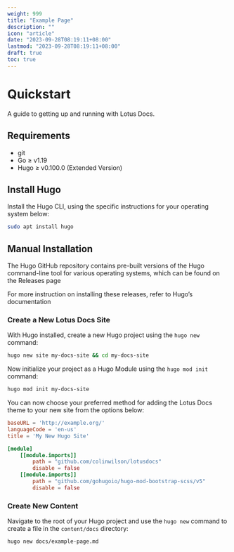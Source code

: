 ```yaml
---
weight: 999
title: "Example Page"
description: ""
icon: "article"
date: "2023-09-28T08:19:11+08:00"
lastmod: "2023-09-28T08:19:11+08:00"
draft: true
toc: true
---
```


# Quickstart

A guide to getting up and running with Lotus Docs.

## Requirements 

- git
- Go ≥ v1.19
- Hugo ≥ v0.100.0 (Extended Version)

## Install Hugo

Install the Hugo CLI, using the specific instructions for your operating system below:

```bash
sudo apt install hugo
```

## Manual Installation

The Hugo GitHub repository contains pre-built versions of the Hugo command-line tool for various operating systems, which can be found on the Releases page

For more instruction on installing these releases, refer to Hugo’s documentation

### Create a New Lotus Docs Site

With Hugo installed, create a new Hugo project using the `hugo new` command:

```bash
hugo new site my-docs-site && cd my-docs-site
```

Now initialize your project as a Hugo Module using the `hugo mod init` command:

```bash
hugo mod init my-docs-site
```

You can now choose your preferred method for adding the Lotus Docs theme to your new site from the options below:

```toml
baseURL = 'http://example.org/'
languageCode = 'en-us'
title = 'My New Hugo Site'

[module]
    [[module.imports]]
        path = "github.com/colinwilson/lotusdocs"
        disable = false
    [[module.imports]]
        path = "github.com/gohugoio/hugo-mod-bootstrap-scss/v5"
        disable = false
```

### Create New Content

Navigate to the root of your Hugo project and use the `hugo new` command to create a file in the `content/docs` directory:

```bash
hugo new docs/example-page.md
```
